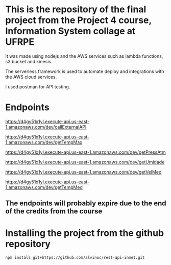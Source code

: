 # This is the repository of the final project from the Project 4 course, Information System collage at UFRPE

It was made using nodejs and the AWS services such as lambda functions, s3 bucket and kinesis.

The serverless framework is used to automate deploy and integrations with the AWS cloud services.

I used postman for API testing.

# Endpoints

https://d4gy51x1yl.execute-api.us-east-1.amazonaws.com/dev/callExternalAPI

https://d4gy51x1yl.execute-api.us-east-1.amazonaws.com/dev/getTempMax

https://d4gy51x1yl.execute-api.us-east-1.amazonaws.com/dev/getPressAtm

https://d4gy51x1yl.execute-api.us-east-1.amazonaws.com/dev/getUmidade

https://d4gy51x1yl.execute-api.us-east-1.amazonaws.com/dev/getVelMed

https://d4gy51x1yl.execute-api.us-east-1.amazonaws.com/dev/getTempMed

## The endpoints will probably expire due to the end of the credits from the course



# Installing the project from the github repository
`npm install git+https://github.com/alvinoc/rest-api-inmet.git`